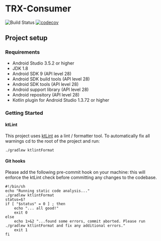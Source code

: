 # TRX-Consumer

![Build Status](https://app.bitrise.io/app/69ebca2f9f8d18f8.svg?token=jYuv7rIl-eQs8IoqI8fBsA) [![codecov](https://codecov.io/gh/hyfn/trx-consumer-android/branch/develop/graph/badge.svg?token=NT3DWPYS50)](https://codecov.io/gh/hyfn/trx-consumer-android)

## Project setup

### Requirements
- Android Studio 3.5.2 or higher
- JDK 1.8
- Android SDK 9 (API level 28)
- Android SDK build tools (API level 28)
- Android SDK tools (API level 28)
- Android support library (API level 28)
- Android repository (API level 28)
- Kotlin plugin for Android Studio 1.3.72 or higher

### Getting Started

#### ktLint
This project uses [ktLint](https://github.com/pinterest/ktlint) as a lint / formatter tool.
To automatically fix all warnings cd to the root of the project and run:

	./gradlew ktlintFormat
	
#### Git hooks
Please add the following pre-commit hook on your machine: this will enforce the ktLint check before committing any changes to the codebase.
~~~~
#!/bin/sh
echo "Running static code analysis..."
./gradlew ktlintFormat
status=$?
if [ "$status" = 0 ] ; then
    echo "... all good!"
    exit 0
else
    echo 1>&2 "...found some errors, commit aborted. Please run ./gradlew ktlintFormat and fix any additional errors."
    exit 1
fi
~~~~
